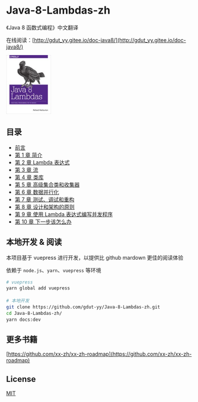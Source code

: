 # Java-8-Lambdas-zh

《Java 8 函数式编程》中文翻译

在线阅读：[http://gdut_yy.gitee.io/doc-java8/](http://gdut_yy.gitee.io/doc-java8/)

<img src="./docs/cover.jpg" width=24% />

## 目录

- [前言](docs/preface.md)
- [第 1 章 简介](docs/ch1.md)
- [第 2 章 Lambda 表达式](docs/ch2.md)
- [第 3 章 流](docs/ch3.md)
- [第 4 章 类库](docs/ch4.md)
- [第 5 章 高级集合类和收集器](docs/ch5.md)
- [第 6 章 数据并行化](docs/ch6.md)
- [第 7 章 测试、调试和重构](docs/ch7.md)
- [第 8 章 设计和架构的原则](docs/ch8.md)
- [第 9 章 使用 Lambda 表达式编写并发程序](docs/ch9.md)
- [第 10 章 下一步该怎么办](docs/ch10.md)

## 本地开发 & 阅读

本项目基于 vuepress 进行开发，以提供比 github mardown 更佳的阅读体验

依赖于 `node.js`、`yarn`、`vuepress` 等环境

```sh
# vuepress
yarn global add vuepress

# 本地开发
git clone https://github.com/gdut-yy/Java-8-Lambdas-zh.git
cd Java-8-Lambdas-zh/
yarn docs:dev
```

## 更多书籍

[https://github.com/xx-zh/xx-zh-roadmap](https://github.com/xx-zh/xx-zh-roadmap)

## License

[MIT](./LICENSE)
